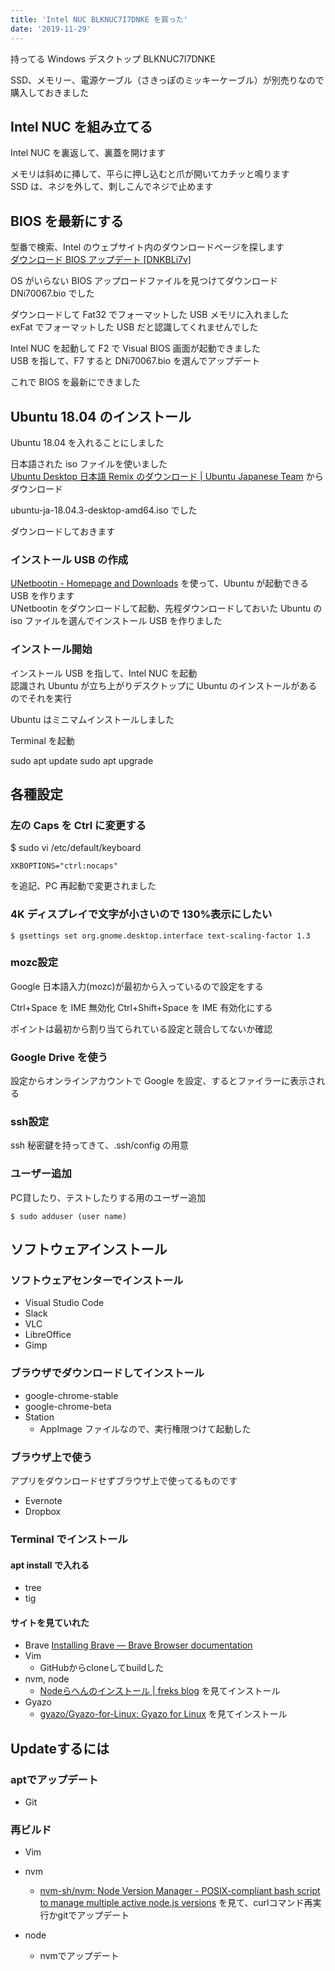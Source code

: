 ```yaml
---
title: 'Intel NUC BLKNUC7I7DNKE を買った'
date: '2019-11-29'
---
```


持ってる Windows デスクトップ
BLKNUC7I7DNKE

SSD、メモリー、電源ケーブル（さきっぽのミッキーケーブル）が別売りなので購入しておきました

## Intel NUC を組み立てる

Intel NUC を裏返して、裏蓋を開けます

メモリは斜めに挿して、平らに押し込むと爪が開いてカチッと鳴ります  
SSD は、ネジを外して、刺しこんでネジで止めます

## BIOS を最新にする

型番で検索、Intel のウェブサイト内のダウンロードページを探します  
[ダウンロード BIOS アップデート \[DNKBLi7v\]](https://downloadcenter.intel.com/ja/download/29201?product=130392)

OS がいらない BIOS アップロードファイルを見つけてダウンロード  
DNi70067.bio でした

ダウンロードして Fat32 でフォーマットした USB メモリに入れました  
exFat でフォーマットした USB だと認識してくれませんでした

Intel NUC を起動して F2 で Visual BIOS 画面が起動できました  
USB を指して、F7 すると DNi70067.bio を選んでアップデート

これで BIOS を最新にできました

## Ubuntu 18.04 のインストール

Ubuntu 18.04 を入れることにしました

日本語された iso ファイルを使いました  
[Ubuntu Desktop 日本語 Remix のダウンロード \| Ubuntu Japanese Team](https://www.ubuntulinux.jp/download/ja-remix) からダウンロード

ubuntu-ja-18.04.3-desktop-amd64.iso でした

ダウンロードしておきます

### インストール USB の作成

[UNetbootin \- Homepage and Downloads](https://unetbootin.github.io/) を使って、Ubuntu が起動できる USB を作ります  
UNetbootin をダウンロードして起動、先程ダウンロードしておいた Ubuntu の iso ファイルを選んでインストール USB を作りました

### インストール開始

インストール USB を指して、Intel NUC を起動  
認識され Ubuntu が立ち上がりデスクトップに Ubuntu のインストールがあるのでそれを実行

Ubuntu はミニマムインストールしました

Terminal を起動

sudo apt update
sudo apt upgrade

## 各種設定

### 左の Caps を Ctrl に変更する

\$ sudo vi /etc/default/keyboard

```
XKBOPTIONS="ctrl:nocaps"
```

を追記、PC 再起動で変更されました

### 4K ディスプレイで文字が小さいので 130%表示にしたい

```
$ gsettings set org.gnome.desktop.interface text-scaling-factor 1.3
```

### mozc設定

Google 日本語入力(mozc)が最初から入っているので設定をする

Ctrl+Space を IME 無効化
Ctrl+Shift+Space を IME 有効化にする

ポイントは最初から割り当てられている設定と競合してないか確認

### Google Drive を使う

設定からオンラインアカウントで Google を設定、するとファイラーに表示される

### ssh設定

ssh 秘密鍵を持ってきて、.ssh/config の用意

### ユーザー追加

PC貸したり、テストしたりする用のユーザー追加

```
$ sudo adduser (user name)
```

## ソフトウェアインストール

### ソフトウェアセンターでインストール

- Visual Studio Code
- Slack
- VLC
- LibreOffice
- Gimp

### ブラウザでダウンロードしてインストール

- google-chrome-stable
- google-chrome-beta
- Station
  - AppImage ファイルなので、実行権限つけて起動した

### ブラウザ上で使う

アプリをダウンロードせずブラウザ上で使ってるものです

- Evernote
- Dropbox

### Terminal でインストール

#### apt install で入れる
- tree
- tig

#### サイトを見ていれた

- Brave [Installing Brave — Brave Browser documentation](https://brave-browser.readthedocs.io/en/latest/installing-brave.html#linux)
- Vim
  - GitHubからcloneしてbuildした
- nvm, node
  - [Nodeらへんのインストール \| freks blog](https://blog.freks.jp/node-install/) を見てインストール
- Gyazo
  - [gyazo/Gyazo\-for\-Linux: Gyazo for Linux](https://github.com/gyazo/Gyazo-for-Linux) を見てインストール

## Updateするには

### aptでアップデート

- Git

### 再ビルド

- Vim

- nvm
  - [nvm\-sh/nvm: Node Version Manager \- POSIX\-compliant bash script to manage multiple active node\.js versions](https://github.com/nvm-sh/nvm#installation) を見て、curlコマンド再実行かgitでアップデート

- node
  - nvmでアップデート
